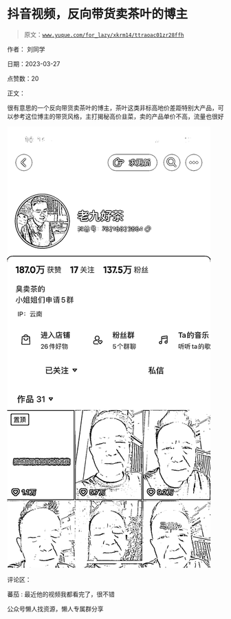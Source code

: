 # 抖音视频，反向带货卖茶叶的博主

> 原文：[`www.yuque.com/for_lazy/xkrm14/ttraoac01zr28ffh`](https://www.yuque.com/for_lazy/xkrm14/ttraoac01zr28ffh)



作者： 刘同学



日期：2023-03-27



点赞数：20



正文：



很有意思的一个反向带货卖茶叶的博主，茶叶这类非标高地价差距特别大产品，可以参考这位博主的带货风格，主打揭秘高价韭菜，卖的产品单价不高，流量也很好



![](img/03c778358b1778d111d5dcdc9c4d9d03.png)  

评论区：



蕃茄 : 最近他的视频我都看完了，很不错



公众号懒人找资源，懒人专属群分享

</ne-p>